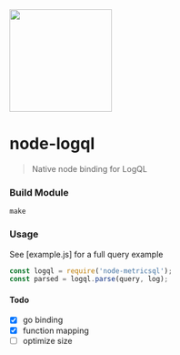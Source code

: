<img src="https://user-images.githubusercontent.com/1423657/139434383-98287329-74ce-4061-aabb-a19e500a986c.png" width=180 />

# node-logql

> Native node binding for LogQL


### Build Module
```console
make
```

### Usage

See [example.js] for a full query example

```javascript
const logql = require('node-metricsql');
const parsed = logql.parse(query, log);
```

#### Todo
- [x] go binding
- [x] function mapping
- [ ] optimize size
